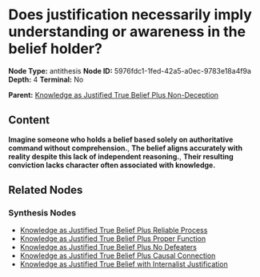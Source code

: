 # Does justification necessarily imply understanding or awareness in the belief holder?

**Node Type:** antithesis
**Node ID:** 5976fdc1-1fed-42a5-a0ec-9783e18a4f9a
**Depth:** 4
**Terminal:** No

**Parent:** [Knowledge as Justified True Belief Plus Non-Deception](knowledge-as-justified-true-belief-plus-non-deception-synthesis-432260fb-d2ca-4566-afe3-cede551e478d.md)

## Content

**Imagine someone who holds a belief based solely on authoritative command without comprehension.**, **The belief aligns accurately with reality despite this lack of independent reasoning.**, **Their resulting conviction lacks character often associated with knowledge.**

## Related Nodes

### Synthesis Nodes

- [Knowledge as Justified True Belief Plus Reliable Process](knowledge-as-justified-true-belief-plus-reliable-process-synthesis-aea6d56d-f962-4370-aaab-c63abdcc5290.md)
- [Knowledge as Justified True Belief Plus Proper Function](knowledge-as-justified-true-belief-plus-proper-function-synthesis-a76fd1d5-6e06-4299-a3f5-8db8be47ebe0.md)
- [Knowledge as Justified True Belief Plus No Defeaters](knowledge-as-justified-true-belief-plus-no-defeaters-synthesis-a5ec631a-bff6-45ab-bdab-c43a60213482.md)
- [Knowledge as Justified True Belief Plus Causal Connection](knowledge-as-justified-true-belief-plus-causal-connection-synthesis-41b37271-f2ab-4ee7-b7a7-857ceebe37d3.md)
- [Knowledge as Justified True Belief with Internalist Justification](knowledge-as-justified-true-belief-with-internalist-justification-synthesis-04038d67-5c44-49ac-b746-2a5b79552888.md)
